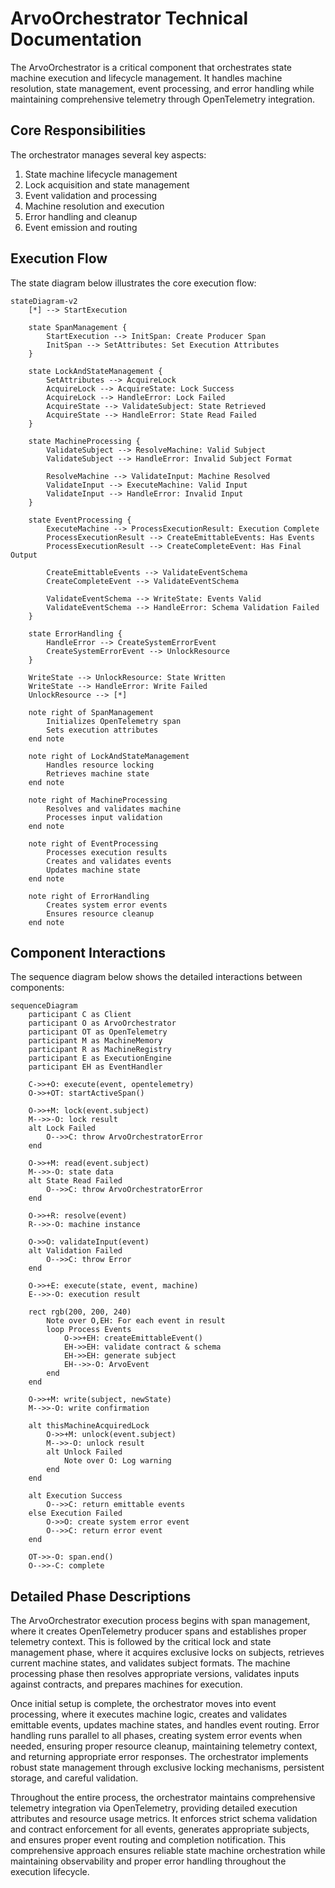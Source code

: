 # ArvoOrchestrator Technical Documentation

The ArvoOrchestrator is a critical component that orchestrates state machine execution and lifecycle management. It handles machine resolution, state management, event processing, and error handling while maintaining comprehensive telemetry through OpenTelemetry integration.

## Core Responsibilities

The orchestrator manages several key aspects:

1. State machine lifecycle management
2. Lock acquisition and state management
3. Event validation and processing
4. Machine resolution and execution
5. Error handling and cleanup
6. Event emission and routing

## Execution Flow

The state diagram below illustrates the core execution flow:

```mermaid
stateDiagram-v2
    [*] --> StartExecution

    state SpanManagement {
        StartExecution --> InitSpan: Create Producer Span
        InitSpan --> SetAttributes: Set Execution Attributes
    }

    state LockAndStateManagement {
        SetAttributes --> AcquireLock
        AcquireLock --> AcquireState: Lock Success
        AcquireLock --> HandleError: Lock Failed
        AcquireState --> ValidateSubject: State Retrieved
        AcquireState --> HandleError: State Read Failed
    }

    state MachineProcessing {
        ValidateSubject --> ResolveMachine: Valid Subject
        ValidateSubject --> HandleError: Invalid Subject Format

        ResolveMachine --> ValidateInput: Machine Resolved
        ValidateInput --> ExecuteMachine: Valid Input
        ValidateInput --> HandleError: Invalid Input
    }

    state EventProcessing {
        ExecuteMachine --> ProcessExecutionResult: Execution Complete
        ProcessExecutionResult --> CreateEmittableEvents: Has Events
        ProcessExecutionResult --> CreateCompleteEvent: Has Final Output

        CreateEmittableEvents --> ValidateEventSchema
        CreateCompleteEvent --> ValidateEventSchema

        ValidateEventSchema --> WriteState: Events Valid
        ValidateEventSchema --> HandleError: Schema Validation Failed
    }

    state ErrorHandling {
        HandleError --> CreateSystemErrorEvent
        CreateSystemErrorEvent --> UnlockResource
    }

    WriteState --> UnlockResource: State Written
    WriteState --> HandleError: Write Failed
    UnlockResource --> [*]

    note right of SpanManagement
        Initializes OpenTelemetry span
        Sets execution attributes
    end note

    note right of LockAndStateManagement
        Handles resource locking
        Retrieves machine state
    end note

    note right of MachineProcessing
        Resolves and validates machine
        Processes input validation
    end note

    note right of EventProcessing
        Processes execution results
        Creates and validates events
        Updates machine state
    end note

    note right of ErrorHandling
        Creates system error events
        Ensures resource cleanup
    end note
```

## Component Interactions

The sequence diagram below shows the detailed interactions between components:


```mermaid
sequenceDiagram
    participant C as Client
    participant O as ArvoOrchestrator
    participant OT as OpenTelemetry
    participant M as MachineMemory
    participant R as MachineRegistry
    participant E as ExecutionEngine
    participant EH as EventHandler

    C->>+O: execute(event, opentelemetry)
    O->>+OT: startActiveSpan()

    O->>+M: lock(event.subject)
    M-->>-O: lock result
    alt Lock Failed
        O-->>C: throw ArvoOrchestratorError
    end

    O->>+M: read(event.subject)
    M-->>-O: state data
    alt State Read Failed
        O-->>C: throw ArvoOrchestratorError
    end

    O->>+R: resolve(event)
    R-->>-O: machine instance

    O->>O: validateInput(event)
    alt Validation Failed
        O-->>C: throw Error
    end

    O->>+E: execute(state, event, machine)
    E-->>-O: execution result

    rect rgb(200, 200, 240)
        Note over O,EH: For each event in result
        loop Process Events
            O->>+EH: createEmittableEvent()
            EH->>EH: validate contract & schema
            EH->>EH: generate subject
            EH-->>-O: ArvoEvent
        end
    end

    O->>+M: write(subject, newState)
    M-->>-O: write confirmation

    alt thisMachineAcquiredLock
        O->>+M: unlock(event.subject)
        M-->>-O: unlock result
        alt Unlock Failed
            Note over O: Log warning
        end
    end

    alt Execution Success
        O-->>C: return emittable events
    else Execution Failed
        O->>O: create system error event
        O-->>C: return error event
    end

    OT->>-O: span.end()
    O-->>-C: complete
```

## Detailed Phase Descriptions

The ArvoOrchestrator execution process begins with span management, where it creates OpenTelemetry producer spans and establishes proper telemetry context. This is followed by the critical lock and state management phase, where it acquires exclusive locks on subjects, retrieves current machine states, and validates subject formats. The machine processing phase then resolves appropriate versions, validates inputs against contracts, and prepares machines for execution.

Once initial setup is complete, the orchestrator moves into event processing, where it executes machine logic, creates and validates emittable events, updates machine states, and handles event routing. Error handling runs parallel to all phases, creating system error events when needed, ensuring proper resource cleanup, maintaining telemetry context, and returning appropriate error responses. The orchestrator implements robust state management through exclusive locking mechanisms, persistent storage, and careful validation.

Throughout the entire process, the orchestrator maintains comprehensive telemetry integration via OpenTelemetry, providing detailed execution attributes and resource usage metrics. It enforces strict schema validation and contract enforcement for all events, generates appropriate subjects, and ensures proper event routing and completion notification. This comprehensive approach ensures reliable state machine orchestration while maintaining observability and proper error handling throughout the execution lifecycle.